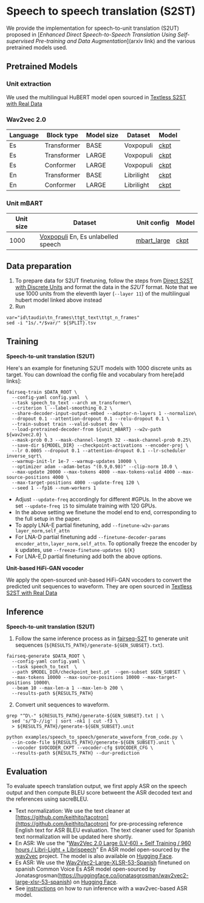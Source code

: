 # Speech to speech translation (S2ST)

We provide the implementation for speech-to-unit translation (S2UT) proposed in [_Enhanced Direct Speech-to-Speech Translation Using Self-supervised Pre-training and Data Augmentation_](arxiv link) and the various pretrained models used.

## Pretrained Models

### Unit extraction 
We used the multilingual HuBERT model open sourced in [Textless S2ST with Real Data](textless_s2st_real_data.md)

### Wav2vec 2.0
Language | Block type | Model size | Dataset | Model |
--- | --- | --- | --- | --- |
Es | Transformer | BASE | Voxpopuli | [ckpt ](https://dl.fbaipublicfiles.com/fairseq/speech_to_speech/s2st_finetuning/w2v2/es/transformer_B.pt) |
Es | Transformer | LARGE | Voxpopuli | [ckpt ](https://dl.fbaipublicfiles.com/fairseq/speech_to_speech/s2st_finetuning/w2v2/es/transformer_L.pt) |
Es | Conformer | LARGE | Voxpopuli | [ckpt ](https://dl.fbaipublicfiles.com/fairseq/speech_to_speech/s2st_finetuning/w2v2/es/conformer_L.pt) |
En | Transformer | BASE | Librilight| [ckpt ](https://dl.fbaipublicfiles.com/fairseq/speech_to_speech/s2st_finetuning/w2v2/en/transformer_B.pt) |
En | Conformer | LARGE | Librilight | [ckpt ](https://dl.fbaipublicfiles.com/fairseq/speech_to_speech/s2st_finetuning/w2v2/en/conformer_L.pt) |

### Unit mBART
Unit size | Dataset | Unit config | Model |
--- | --- | --- | --- | 
1000 | [Voxpopuli](https://aclanthology.org/2021.acl-long.80) En, Es unlabelled speech  | [mbart_large](https://github.com/pytorch/fairseq/blob/f591cc94caa85098ccf125a4782f91125b6a086d/fairseq/models/bart/model.py#L368) |[ckpt](htpps://dl.fbaipublicfiles.com/fairseq/speech_to_speech/s2st_finetuning/unit_mBART/checkpoint.pt) |


## Data preparation 

1. To prepare data for S2UT finetuning, follow the steps from [Direct S2ST with Discrete Units](./direct_s2st_discrete_units.md) and format the data in the _S2UT_ format. Note that we use 1000 units from the eleventh layer (`--layer 11`) of the multilingual hubert model linked above instead
2. Run
```
var="id\taudio\tn_frames\ttgt_text\ttgt_n_frames"
sed -i "1s/.*/$var/" ${SPLIT}.tsv
```

## Training

**Speech-to-unit translation (S2UT)**

Here's an example for finetuning S2UT models with 1000 discrete units as target. You can download the config file and vocabulary from here[add links]:
```
fairseq-train $DATA_ROOT \
  --config-yaml config.yaml  \
  --task speech_to_text --arch xm_transformer\
  --criterion l --label-smoothing 0.2 \
  --share-decoder-input-output-embed --adaptor-n-layers 1 --normalize\
  --dropout 0.1 --attention-dropout 0.1 --relu-dropout 0.1 \
  --train-subset train --valid-subset dev \
  --load-pretrained-decoder-from ${unit_mBART} --w2v-path ${wav2vec2.0} \
  --mask-prob 0.3 --mask-channel-length 32 --mask-channel-prob 0.25\
  --save-dir ${MODEL_DIR} --checkpoint-activations --encoder-proj \
  --lr 0.0005 --dropout 0.1 --attention-dropout 0.1 --lr-scheduler inverse_sqrt\
  --warmup-init-lr 1e-7 --warmup-updates 10000 \
  --optimizer adam --adam-betas "(0.9,0.98)" --clip-norm 10.0 \
  --max-update 20000 --max-tokens 4000 --max-tokens-valid 4000 --max-source-positions 4000 \
  --max-target-positions 4000 --update-freq 120 \
  --seed 1 --fp16 --num-workers 1
```
* Adjust `--update-freq` accordingly for different #GPUs. In the above we set `--update-freq 15` to simulate training with 120 GPUs.
* In the above setting we finetune the model end to end, corresponding to the full setup in the paper.
* To apply LNA-E partial finetuning, add `--finetune-w2v-params layer_norm,self_attn`
* For LNA-D partial finetuning add `--finetune-decoder-params encoder_attn,layer_norm,self_attn`. To optionally freeze the encoder by k updates, use `--freeze-finetune-updates ${K}`
* For LNA-E,D partial finetuning add both the above options.


**Unit-based HiFi-GAN vocoder** 

We apply the open-sourced unit-based HiFi-GAN vocoders to convert the predicted unit sequences to waveform. They are open sourced in [Textless S2ST with Real Data](textless_s2st_real_data.md)

## Inference

**Speech-to-unit translation (S2UT)**

1. Follow the same inference process as in [fairseq-S2T](https://github.com/pytorch/fairseq/tree/main/examples/speech_to_text) to generate unit sequences (`${RESULTS_PATH}/generate-${GEN_SUBSET}.txt`).
```
fairseq-generate $DATA_ROOT \
  --config-yaml config.yaml \
  --task speech_to_text  \
  --path $MODEL_DIR/checkpoint_best.pt  --gen-subset $GEN_SUBSET \
  --max-tokens 10000 --max-source-positions 10000 --max-target-positions 10000\
  --beam 10 --max-len-a 1 --max-len-b 200 \
  --results-path ${RESULTS_PATH}
```

2. Convert unit sequences to waveform.
```
grep "^D\-" ${RESULTS_PATH}/generate-${GEN_SUBSET}.txt | \
  sed 's/^D-//ig' | sort -nk1 | cut -f3 \
  > ${RESULTS_PATH}/generate-${GEN_SUBSET}.unit

python examples/speech_to_speech/generate_waveform_from_code.py \
  --in-code-file ${RESULTS_PATH}/generate-${GEN_SUBSET}.unit \
  --vocoder $VOCODER_CKPT --vocoder-cfg $VOCODER_CFG \
  --results-path ${RESULTS_PATH} --dur-prediction
```


## Evaluation

To evaluate speech translation output, we first apply ASR on the speech output and then compute BLEU score betweent the ASR decoded text and the references using sacreBLEU.

* Text normalization: We use the text cleaner at [https://github.com/keithito/tacotron](https://github.com/keithito/tacotron) for pre-processing reference English text for ASR BLEU evaluation. The text cleaner used for Spanish text normalization will be updated here shortly.
* En ASR: We use the "[Wav2Vec 2.0 Large (LV-60) + Self Training / 960 hours / Libri-Light + Librispeech](https://dl.fbaipublicfiles.com/fairseq/wav2vec/wav2vec_vox_960h_pl.pt)" En ASR model open-sourced by the [wav2vec](https://github.com/pytorch/fairseq/tree/main/examples/wav2vec) project. The model is also available on [Hugging Face](https://huggingface.co/facebook/wav2vec2-large-960h-lv60-self).
* Es ASR: We use the [Wav2Vec2-Large-XLSR-53-Spanish](https://huggingface.co/facebook/wav2vec2-large-xlsr-53) finetuned on spanish Common Voice Es ASR model open-sourced by Jonatasgrosman(https://huggingface.co/jonatasgrosman/wav2vec2-large-xlsr-53-spanish) on [Hugging Face](https://huggingface.co/jonatasgrosman/wav2vec2-large-xlsr-53-spanish).
* See [instructions](https://github.com/pytorch/fairseq/tree/main/examples/wav2vec#evaluating-a-ctc-model) on how to run inference with a wav2vec-based ASR model.
